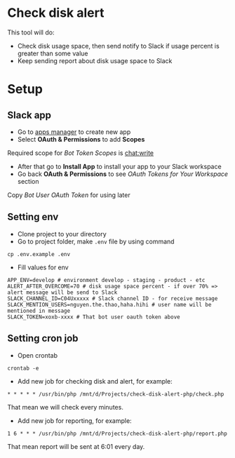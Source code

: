 # Check disk alert
This tool will do:

- Check disk usage space, then send notify to Slack if usage percent is greater than some value
- Keep sending report about disk usage space to Slack

# Setup

## Slack app
- Go to [apps manager](https://api.slack.com/apps) to create new app
- Select **OAuth & Permissions** to add **Scopes**

Required scope for *Bot Token Scopes* is [chat:write](https://api.slack.com/scopes/chat:write)
- After that go to **Install App** to install your app to your Slack workspace
- Go back **OAuth & Permissions** to see *OAuth Tokens for Your Workspace* section

Copy *Bot User OAuth Token* for using later

## Setting env
- Clone project to your directory
- Go to project folder, make `.env` file by using command
```
cp .env.example .env
```
- Fill values for env
```
APP_ENV=develop # environment develop - staging - product - etc
ALERT_AFTER_OVERCOME=70 # disk usage space percent - if over 70% => alert message will be send to Slack
SLACK_CHANNEL_ID=C04Uxxxxx # Slack channel ID - for receive message
SLACK_MENTION_USERS=nguyen.the.thao,haha.hihi # user name will be mentioned in message
SLACK_TOKEN=xoxb-xxxx # That bot user oauth token above
```

## Setting cron job
- Open crontab
```
crontab -e
```
- Add new job for checking disk and alert, for example:
```
* * * * * /usr/bin/php /mnt/d/Projects/check-disk-alert-php/check.php
```
That mean we will check every minutes.

- Add new job for reporting, for example:
```
1 6 * * * /usr/bin/php /mnt/d/Projects/check-disk-alert-php/report.php
```
That mean report will be sent at 6:01 every day.
